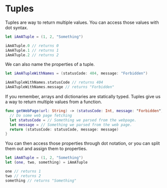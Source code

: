 # Tuples

Tuples are way to return multiple values. You can access those values with dot syntax.

```swift
let iAmATuple = (1, 2, "Something")

iAmATuple.0 // returns 0
iAmATuple.1 // returns 1
iAmATuple.2 // returns 2
```

We can also name the properties of a tuple.

```swift
let iAmATupleWithNames = (statusCode: 404, message: "Forbidden")

iAmATupleWithNames.statusCode // returns 404
iAmATupleWithNames.message // returns "Forbidden"
```

If you remember, arrays and dictionaries are statically typed. Tuples give us a way to return multiple values from a function.

```swift
func getWebPage(url: String) -> (statusCode: Int, message: "Forbidden") {
  // Do some web page fetching
  let statusCode = // Something we parsed from the webpage.
  let message = // Something we parsed from the web page.
  return (statusCode: statusCode, message: message)
}
```

You can then access those properties through dot notation, or you can split them out and assign them to properties.

```swift
let iAmATuple = (1, 2, "Something")
let (one, two, something) = iAmATuple

one // returns 1
two // returns 2
something // returns "Something"
```

